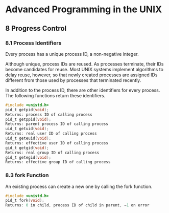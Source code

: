 # Advanced Programming in the UNIX

## 8 Progress Control
### 8.1 Process Identifiers
Every process has a unique process ID, a non-negative integer.

Although unique, process IDs are reused. As processes terminate, their IDs become candidates for reuse. Most UNIX systems implement algorithms to delay reuse, however, so that newly created processes are assigned IDs different from those used by processes that terminated recently.

In addition to the process ID, there are other identifiers for every process. The
following functions return these identifiers.
```c
#include <unistd.h>
pid_t getpid(void);
Returns: process ID of calling process
pid_t getppid(void);
Returns: parent process ID of calling process
uid_t getuid(void);
Returns: real user ID of calling process
uid_t geteuid(void);
Returns: effective user ID of calling process
gid_t getgid(void);
Returns: real group ID of calling process
gid_t getegid(void);
Returns: effective group ID of calling process
```

### 8.3 fork Function
An existing process can create a new one by calling the fork function.
```c
#include <unistd.h>
pid_t fork(void);
Returns: 0 in child, process ID of child in parent, −1 on error
```